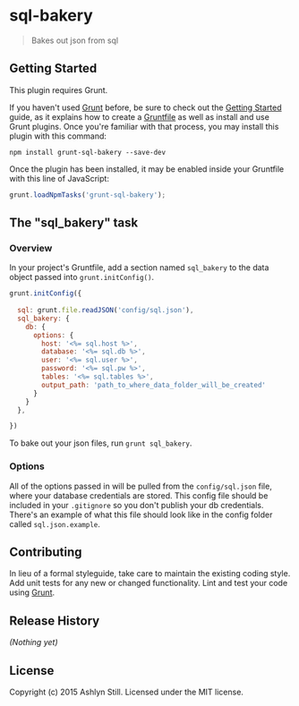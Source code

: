 # sql-bakery

> Bakes out json from sql


## Getting Started
This plugin requires Grunt.

If you haven't used [Grunt](http://gruntjs.com/) before, be sure to check out the [Getting Started](http://gruntjs.com/getting-started) guide, as it explains how to create a [Gruntfile](http://gruntjs.com/sample-gruntfile) as well as install and use Grunt plugins. Once you're familiar with that process, you may install this plugin with this command:


```shell
npm install grunt-sql-bakery --save-dev
```

Once the plugin has been installed, it may be enabled inside your Gruntfile with this line of JavaScript:

```js
grunt.loadNpmTasks('grunt-sql-bakery');
```

## The "sql_bakery" task

### Overview
In your project's Gruntfile, add a section named `sql_bakery` to the data object passed into `grunt.initConfig()`.

```js
grunt.initConfig({
  
  sql: grunt.file.readJSON('config/sql.json'),
  sql_bakery: {
    db: {
      options: {
        host: '<%= sql.host %>',
        database: '<%= sql.db %>',
        user: '<%= sql.user %>',
        password: '<%= sql.pw %>',
        tables: '<%= sql.tables %>',
        output_path: 'path_to_where_data_folder_will_be_created'
      }
    }   
  },

})
```

To bake out your json files, run ``grunt sql_bakery``.

### Options

All of the options passed in will be pulled from the `config/sql.json` file, where your database credentials are stored. This config file should be included in your `.gitignore` so you don't publish your db credentials. There's an example of what this file should look like in the config folder called `sql.json.example`.



## Contributing
In lieu of a formal styleguide, take care to maintain the existing coding style. Add unit tests for any new or changed functionality. Lint and test your code using [Grunt](http://gruntjs.com/).

## Release History
_(Nothing yet)_

## License
Copyright (c) 2015 Ashlyn Still. Licensed under the MIT license.
